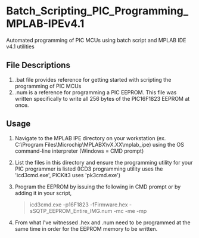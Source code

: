 # Batch_Scripting_PIC_Programming_MPLAB-IPEv4.1
Automated programming of PIC MCUs using batch script and MPLAB IDE v4.1 utilities  

## File Descriptions
1. .bat file provides reference for getting started with scripting the programming of PIC MCUs
2. .num is a reference for programming a PIC EEPROM. This file was written specifically to write all 256 bytes of the PIC16F1823 EEPROM at once.  

## Usage
1. Navigate to the MPLAB IPE directory on your workstation (ex. C:\Program Files\Microchip\MPLABX\vX.XX\mplab_ipe) using the OS command-line interpreter (Windows = CMD prompt)
2. List the files in this directory and ensure the programming utility for your PIC programmer is listed (ICD3 programming utility uses the 'icd3cmd.exe', PICKit3 uses 'pk3cmd.exe')
3. Program the EEPROM by issuing the following in CMD prompt or by adding it in your script,

   >icd3cmd.exe -p16F1823 -fFirmware.hex -sSQTP_EEPROM_Entire_IMG.num -mc -me -mp

4. From what I've witnessed .hex and .num need to be programmed at the same time in order for the EEPROM memory to be written.
